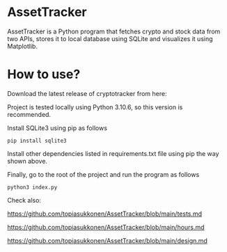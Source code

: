 # AssetTracker

AssetTracker is a Python program that fetches crypto and stock data from two APIs, stores it to local database using SQLite and visualizes it using Matplotlib.

# How to use?
 
 Download the latest release of cryptotracker from here:
 

 
 Project is tested locally using Python 3.10.6, so this version is recommended.
 
 Install SQLite3 using pip as follows
 
 ```
 pip install sqlite3
```
 
 
 Install other dependencies listed in requirements.txt file using pip the way shown above.
 
 Finally, go to the root of the project and run the program as follows
 
 ```
 python3 index.py
```


Check also:

https://github.com/topiasukkonen/AssetTracker/blob/main/tests.md

https://github.com/topiasukkonen/AssetTracker/blob/main/hours.md

https://github.com/topiasukkonen/AssetTracker/blob/main/design.md
